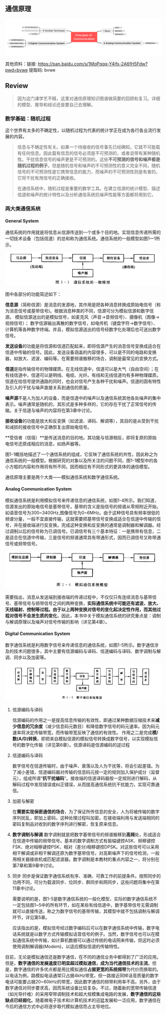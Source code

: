 ## 通信原理

![image-20241101173119898](README.assets/image-20241101173119898.png)



其他资料：链接: https://pan.baidu.com/s/1MqPqqq-Y4jfs-2A6fH5Fdw?pwd=bvwe 提取码: bvwe 



## Review

> 因为这门课学艺不精，这里对通信原理知识图谱做简要的回顾和复习。详细的模型、推导和结论还是要自己去理解。

### 数学基础：随机过程

这个世界有太多的不确定性，以随机过程为代表的统计学正在成为各行各业流行发展的内容。

> 信息与不确定性有关。如果一个待接收的信号事先已经确知，它就不可能载有任何信息。因此载有信息的信号必须是不可预测的，或者说带有某种随机性。干扰信息信号的噪声更是不可预测的。这些**不可预测的信号和噪声都是随机过程的例子**。但是随机信号和噪声的不可预测性的意义完全不同，随机信号的不可预测性是它携带信息的能力，而噪声的不可预测性则是有害的，它将干扰有用信号的正确接收。
>
> 在通信系统中，随机过程是重要的数学工具。在建立信源的统计模型、描述信道和噪声的统计特性以及分析通信系统抗噪声性能等方面都将用到它。



### 两大类通信系统

#### General System

通信系统的作用就是将信息从信源传送到一个或多个目的地。实现信息传递所需的一切技术设备（包括信道）的总和称为通信系统。通信系统的一般模型如图1一1所示。

![image-20241101192050978](README.assets/image-20241101192050978.png)

图中各部分的功能简述如下：

**信息源**（简称信源）是消息的发源地，其作用是把各种消息转换成原始电信号（称为消息信号或基带信号)。根据消息种类的不同，信源可分为模拟信源和数字信源。
	模拟信源送出的是模拟信号，如麦克风（声音→音频信号）、摄像机（图像→视频信号）；
	数字信源输出离散的数字信号，如电传机（键盘字符→数字信号）、计算机等各种数字终端。并且，模拟信源送出的信号经数字化处理后也可送出数字信号。

**发送设备**的功能是将信源和信道匹配起来，即将信源产生的消息信号变换成适合在信道中传输的信号。因此，发送设备涵盖的内容很多，可以是不同的电路和变换器，如放大、滤波、编码等。在需要频谱搬移的场合，调制是最常见的变换方式。

**信道**是指传输信号的物理媒质。在无线信道中，信道可以是大气（自由空间）；在有线信道中，信道可以是明线、电缆、光纤。有线和无线信道均有多种物理媒质。信道在给信号提供通路的同时，也会对信号产生各种干扰和噪声。信道的固有特性及引入的干扰与噪声直接关系到通信的质量。

**噪声源**不是人为加人的设备，而是信道中的噪声以及通信系统其他各处噪声的集中表示。噪声通常是随机的，其形式是多种多样的，它的存在干扰了正常信号的传输。关于信道与噪声的内容将在第3章中讨论。

**接收设备**的功能是放大和反变换（如滤波、译码、解调等），其目的是从受到干扰和减损的接收信号中正确恢复出原始电信号。

**受信者（信宿）**是传送消息的目的地。其功能与信源相反，即将复原的原始电信号还原成相应的消息，如扬声器等。

图1-1概括地描述了一个通信系统的组成，它反映了通信系统的共性，因此称之为通信系统的一般模型。根据研究的对象以及所关注的问题不同，图1-1模型中的各小方框的内容和作用将有所不同，因而相应有不同形式的更具体的通信模型。



通信原理主要是两个大类——模拟通信系统和数字通信系统。

#### Analog Communication System

模拟通信系统是利用模拟信号来传递信息的通信系统，如图1-4所示。我们知道，信源发出的原始电信号是基带信号，基带的含义是指信号的频谱从零频附近开始，如语音信号为300~3400Hz,图像信号为0~6MHz。由于这种信号具有频率很低的频谱分量，一般不宜直接传输，这就需要把基带信号变换成适合在信道中传输的信号，并在接收端进行反变换。完成这种变换和反变换的通常是调制器和解调器。经过调制以后的信号称为已调信号。已调信号有三个基本特征：一是携带有信息，二是适合在信道中传输，三是信号的频谱通常具有带通形式，因而已调信号又称带通信号或频带信号。



![image-20241101192609790](README.assets/image-20241101192609790.png)



需要指出，消息从发送端到接收端的传递过程中，不仅仅只有连续消息与基带信号、基带信号与频带信号之间的两种变换，**实际通信系统中可能还有滤波、放大、天线辐射、控制等过程。由于以上两种变换对信号的变化起决定性作用，而其他过程对信号不会发生质的变化**，因此，本书中关于模拟通信系统的研究重点是：调制与解调原理以及噪声对信号传输的影响（详见第4章）。



#### Digital Communication System

数字通信系统是利用数字信号来传递信息的通信系统，如图1-5所示。数字通信涉及的技术问题很多，其中主要有信源编码与译码、信道编码与译码、数字调制与解调、同步以及加密等。

![image-20241101192752993](README.assets/image-20241101192752993.png)

1. 信源编码与译码

   信源编码的作用之一是提高信息传输的有效性，即通过某种数据压缩技术来**减少信息的冗余度**（减少信息码元数目）和降低数字信号的码元速率。因为码元速率将决定传输带宽，而传输带宽反映了通信的有效性。
   作用之二是完成**模/数(A/D)转换**，即把来自模拟信源的模拟信号转换成数字信号，以实现模拟信号的数字化传输（详见第6章）。信源译码是信源编码的逆过程

2. 信道编码与译码

   数字信号在信道传输时，由于噪声、衰落以及人为干扰等，将会引起差错。为了减小差错，信道编码器对传输的信息码元按一定的规则加入保护成分（监督元），组成所谓“**抗干扰编码**”。接收端的信道译码器按一定规则进行解码，从解码过程中发现错误或纠正错误，从而提高通信系统抗干扰能力，实现可靠通信。

3. 加密与解密

   在**需要实现保密通信的场合**，为了保证所传信息的安全，人为将被传输的数字序列扰乱，即加上密码，这种处理过程叫加密。在接收端利用与发送端相同的密码复制品对收到的数字序列进行解密，恢复原来信息。

4. **数字调制与解调**
   数字调制就是把数字基带信号的频谱搬移到**高频**处，形成适合在信道中传输的频带信号。基本的数字调制方式有振幅键控ASK、频移键控FSK、绝对相移键控PSK、相对（差分)相移键控DPSK。对这些信号可以采用相干解调或非相干解调还原为数字基带信号。对高斯噪声下的信号检测，一般用相关器接收机或匹配滤波器。数字调制是本教材的重点内容之一，将分别在第7章和第9章中讨论。

5. 同步
   同步是保证数字通信系统有序、准确、可靠工作的前提条件。按照同步的功用不同，可分为载波同步、位同步、群同步和网同步，这些问题将集中在第11章中讨论。

   需要说明的是，图1-5是数字通信系统的一般化模型，实际的数字通信系统不一定包括图1~5中的所有环节，如在某些有线信道中，数字基带信号无需调制就可以直接传送，称之为数字信号的基带传输，其模型中就不包括调制与解调环节，详见第5章。

   应该指出的是，模拟信号经过数字编码后可以在数字通信系统中传输，数字电话系统就是以数字方式传输模拟话音信号的例子。当然，数字信号也可以在模拟通信系统中传输，如计算机数据可以通过传统的电话网来传输，但这时必须使用调制解调器(Modem)，以适应模拟信道的传输特性。



目前，无论是模拟通信还是数字通信，在不同的通信业务中都得到了广泛的应用。但是，**数字通信的发展速度已明显超过模拟通信，成为当代通信技术的主流**。但是，数字通信的许多优点都是用比模拟通信**占据更宽的系统频带**为代价而换取的。以电话为例，路模拟电话通常只占据4kHz带宽，但一路接近同样话音质量的数字电话可能要占据20~60kHz的带宽，因此数字通信的频带利用率不高。另外，由于数字通信对同步要求高，因而系统设备比较复杂。不过，随着新的宽带传输信道（如光导纤维）的采用窄带调制技术和超大规模集成电路的发展，**数字通信的这些缺点已经弱化**。随着微电子技术和计算机技术的迅猛发展和一泛应用，数字通信在今后的通信方式中必将逐步取代模拟通信而占主导地位。









